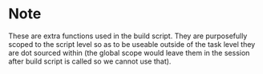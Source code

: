 # Note

These are extra functions used in the build script. They are purposefully scoped to the script level so as to be useable outside of the task level they are dot sourced within (the global scope would leave them in the session after build script is called so we cannot use that).